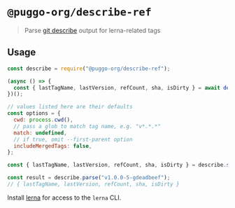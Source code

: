 # `@puggo-org/describe-ref`

> Parse [git describe][] output for lerna-related tags

## Usage

```js
const describe = require("@puggo-org/describe-ref");

(async () => {
  const { lastTagName, lastVersion, refCount, sha, isDirty } = await describe();
})();

// values listed here are their defaults
const options = {
  cwd: process.cwd(),
  // pass a glob to match tag name, e.g. "v*.*.*"
  match: undefined,
  // if true, omit --first-parent option
  includeMergedTags: false,
};

const { lastTagName, lastVersion, refCount, sha, isDirty } = describe.sync(options);

const result = describe.parse("v1.0.0-5-gdeadbeef");
// { lastTagName, lastVersion, refCount, sha, isDirty }
```

Install [lerna](https://www.npmjs.com/package/lerna) for access to the `lerna` CLI.

[git describe]: https://git-scm.com/docs/git-describe
